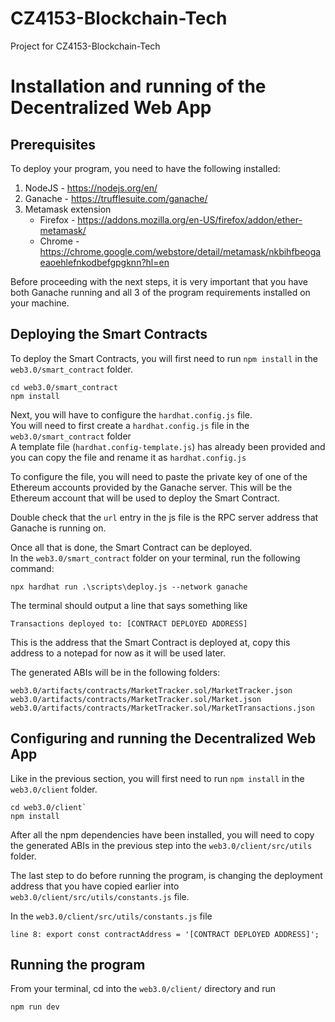 # CZ4153-Blockchain-Tech 
Project for CZ4153-Blockchain-Tech 
# Installation and running of the Decentralized Web App
## Prerequisites 
To deploy your program, you need to have the following installed:    
1. NodeJS - https://nodejs.org/en/
2. Ganache - https://trufflesuite.com/ganache/
3. Metamask extension
    - Firefox - https://addons.mozilla.org/en-US/firefox/addon/ether-metamask/
    - Chrome - https://chrome.google.com/webstore/detail/metamask/nkbihfbeogaeaoehlefnkodbefgpgknn?hl=en

Before proceeding with the next steps, it is very important that you have both Ganache running and all 3 of the program requirements installed on your machine.
## Deploying the Smart Contracts
To deploy the Smart Contracts, you will first need to run `npm install` in the `web3.0/smart_contract` folder.   
```
cd web3.0/smart_contract
npm install
```  

Next, you will have to configure the `hardhat.config.js` file.    
You will need to first create a `hardhat.config.js` file in the `web3.0/smart_contract` folder    
A template file (`hardhat.config-template.js`) has already been provided and you can copy the file and rename it as `hardhat.config.js`

To configure the file, you will need to paste the private key of one of the Ethereum accounts provided by the Ganache server. This will be the Ethereum account that will be used to deploy the Smart Contract.    

Double check that the `url` entry in the js file is the RPC server address that Ganache is running on. 

Once all that is done, the Smart Contract can be deployed.    
In the `web3.0/smart_contract` folder on your terminal, run the following command:    
```
npx hardhat run .\scripts\deploy.js --network ganache
```

The terminal should output a line that says something like
```
Transactions deployed to: [CONTRACT DEPLOYED ADDRESS]
```   

This is the address that the Smart Contract is deployed at, copy this address to a notepad for now as it will be used later.

The generated ABIs will be in the following folders:
```
web3.0/artifacts/contracts/MarketTracker.sol/MarketTracker.json
web3.0/artifacts/contracts/MarketTracker.sol/Market.json
web3.0/artifacts/contracts/MarketTracker.sol/MarketTransactions.json
```

## Configuring and running the Decentralized Web App

Like in the previous section, you will first need to run `npm install` in the `web3.0/client` folder.   
```
cd web3.0/client`   
npm install
```

After all the npm dependencies have been installed, you will need to copy the generated ABIs in the previous step into the `web3.0/client/src/utils` folder. 

The last step to do before running the program, is changing the deployment address that you have copied earlier into `web3.0/client/src/utils/constants.js` file. 

In the `web3.0/client/src/utils/constants.js` file
```
line 8: export const contractAddress = '[CONTRACT DEPLOYED ADDRESS]';
```

## Running the program
From your terminal, cd into the `web3.0/client/` directory and run
```
npm run dev
```
